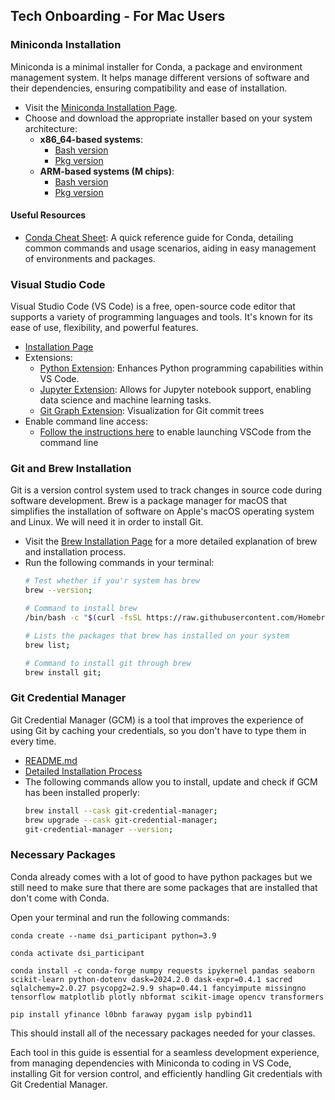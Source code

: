 ## Tech Onboarding - For Mac Users

### Miniconda Installation
Miniconda is a minimal installer for Conda, a package and environment management system. It helps manage different versions of software and their dependencies, ensuring compatibility and ease of installation.

- Visit the [Miniconda Installation Page](https://docs.conda.io/projects/miniconda/en/latest/index.html).
- Choose and download the appropriate installer based on your system architecture:
  - **x86_64-based systems**:
    - [Bash version](https://repo.anaconda.com/miniconda/Miniconda3-latest-MacOSX-x86_64.sh)
    - [Pkg version](https://repo.anaconda.com/miniconda/Miniconda3-latest-MacOSX-x86_64.pkg)
  - **ARM-based systems (M chips)**:
    - [Bash version](https://repo.anaconda.com/miniconda/Miniconda3-latest-MacOSX-arm64.sh)
    - [Pkg version](https://repo.anaconda.com/miniconda/Miniconda3-latest-MacOSX-arm64.pkg)

#### Useful Resources
- [Conda Cheat Sheet](https://conda.io/projects/conda/en/latest/user-guide/cheatsheet.html): A quick reference guide for Conda, detailing common commands and usage scenarios, aiding in easy management of environments and packages.

### Visual Studio Code
Visual Studio Code (VS Code) is a free, open-source code editor that supports a variety of programming languages and tools. It's known for its ease of use, flexibility, and powerful features.

- [Installation Page](https://code.visualstudio.com)
- Extensions:
  - [Python Extension](https://marketplace.visualstudio.com/items?itemName=ms-python.python): Enhances Python programming capabilities within VS Code.
  - [Jupyter Extension](https://marketplace.visualstudio.com/items?itemName=ms-toolsai.jupyter): Allows for Jupyter notebook support, enabling data science and machine learning tasks.
  - [Git Graph Extension](https://marketplace.visualstudio.com/items?itemName=mhutchie.git-graph): Visualization for Git commit trees
- Enable command line access:
  - [Follow the instructions here](https://code.visualstudio.com/docs/setup/mac#_launching-from-the-command-line) to enable launching VSCode from the command line

### Git and Brew Installation
Git is a version control system used to track changes in source code during software development. Brew is a package manager for macOS that simplifies the installation of software on Apple's macOS operating system and Linux. We will need it in order to install Git.

- Visit the [Brew Installation Page](https://brew.sh) for a more detailed explanation of brew and installation process.
- Run the following commands in your terminal:
  ```bash
  # Test whether if you'r system has brew
  brew --version;
  
  # Command to install brew
  /bin/bash -c "$(curl -fsSL https://raw.githubusercontent.com/Homebrew/install/HEAD/install.sh)";
  
  # Lists the packages that brew has installed on your system
  brew list;

  # Command to install git through brew
  brew install git;
  ```

### Git Credential Manager
Git Credential Manager (GCM) is a tool that improves the experience of using Git by caching your credentials, so you don't have to type them in every time.

- [README.md](https://github.com/git-ecosystem/git-credential-manager/blob/main/README.md)
- [Detailed Installation Process](https://github.com/git-ecosystem/git-credential-manager/blob/release/docs/install.md)
- The following commands allow you to install, update and check if GCM has been installed properly:
  ```bash
  brew install --cask git-credential-manager;
  brew upgrade --cask git-credential-manager;
  git-credential-manager --version;
  ```

### Necessary Packages

Conda already comes with a lot of good to have python packages but we still need to make sure that there are some packages that are installed that don't come with Conda.

Open your terminal and run the following commands:
```
conda create --name dsi_participant python=3.9

conda activate dsi_participant

conda install -c conda-forge numpy requests ipykernel pandas seaborn scikit-learn python-dotenv dask=2024.2.0 dask-expr=0.4.1 sacred sqlalchemy=2.0.27 psycopg2=2.9.9 shap=0.44.1 fancyimpute missingno tensorflow matplotlib plotly nbformat scikit-image opencv transformers

pip install yfinance l0bnb faraway pygam islp pybind11
```
This should install all of the necessary packages needed for your classes.

Each tool in this guide is essential for a seamless development experience, from managing dependencies with Miniconda to coding in VS Code, installing Git for version control, and efficiently handling Git credentials with Git Credential Manager.